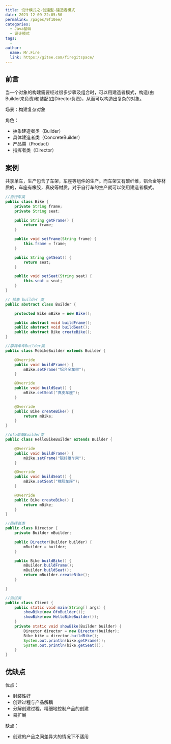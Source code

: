 ```yaml
---
title: 设计模式之-创建型-建造者模式
date: 2023-12-09 22:05:50
permalink: /pages/9f10ee/
categories:
  - Java基础
  - 设计模式
tags:
  - 
author: 
  name: Mr.Fire
  link: https://gitee.com/firegitspace/
---
```



## 前言
当一个对象的构建需要经过很多步骤及组合时，可以用建造者模式，构造(由Builder来负责)和装配(由Director负责)，从而可以构造出复杂的对象。

场景：构建复杂对象

角色：
- 抽象建造者类（Builder）
- 具体建造者类（ConcreteBuilder）
- 产品类（Product）
- 指挥者类（Director）


## 案例
共享单车，生产包含了车架，车座等组件的生产。而车架又有碳纤维，铝合金等材质的，车座有橡胶，真皮等材质。对于自行车的生产就可以使用建造者模式。

```java
//自行车类
public class Bike {
    private String frame;
    private String seat;

    public String getFrame() {
        return frame;
    }

    public void setFrame(String frame) {
        this.frame = frame;
    }

    public String getSeat() {
        return seat;
    }

    public void setSeat(String seat) {
        this.seat = seat;
    }
}

// 抽象 builder 类
public abstract class Builder {

    protected Bike mBike = new Bike();

    public abstract void buildFrame();
    public abstract void buildSeat();
    public abstract Bike createBike();
}

//摩拜单车Builder类
public class MobikeBuilder extends Builder {

    @Override
    public void buildFrame() {
        mBike.setFrame("铝合金车架");
    }

    @Override
    public void buildSeat() {
        mBike.setSeat("真皮车座");
    }

    @Override
    public Bike createBike() {
        return mBike;
    }
}

//ofo单车Builder类
public class HelloBikeBuilder extends Builder {

    @Override
    public void buildFrame() {
        mBike.setFrame("碳纤维车架");
    }

    @Override
    public void buildSeat() {
        mBike.setSeat("橡胶车座");
    }

    @Override
    public Bike createBike() {
        return mBike;
    }
}

//指挥者类
public class Director {
    private Builder mBuilder;

    public Director(Builder builder) {
        mBuilder = builder;
    }

    public Bike buildBike() {
        mBuilder.buildFrame();
        mBuilder.buildSeat();
        return mBuilder.createBike();
    }

}

//测试类
public class Client {
    public static void main(String[] args) {
        showBike(new OfoBuilder());
        showBike(new HelloBikeBuilder());
    }
    private static void showBike(Builder builder) {
        Director director = new Director(builder);
        Bike bike = director.buildBike();
        System.out.println(bike.getFrame());
        System.out.println(bike.getSeat());
    }
}
```

## 优缺点
优点：
- 封装性好
- 创建过程与产品解耦
- 分解创建过程，精细地控制产品的创建
- 易扩展

缺点：
- 创建的产品之间差异大的情况下不适用

